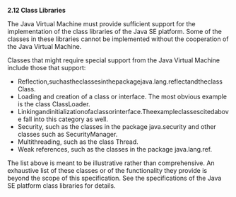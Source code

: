 **2.12 Class Libraries** 

The Java Virtual Machine must provide sufficient support for the implementation of the class libraries of the Java SE platform. Some of the classes in these libraries cannot be implemented without the cooperation of the Java Virtual Machine. 

Classes that might require special support from the Java Virtual Machine include those that support: 

- Reflection,suchastheclassesinthepackagejava.lang.reflectandtheclass Class. 
- Loading and creation of a class or interface. The most obvious example is the class ClassLoader. 
- Linkingandinitializationofaclassorinterface.Theexampleclassescitedabove fall into this category as well. 
- Security, such as the classes in the package java.security and other classes such as SecurityManager. 
- Multithreading, such as the class Thread. 
- Weak references, such as the classes in the package java.lang.ref. 

The list above is meant to be illustrative rather than comprehensive. An exhaustive list of these classes or of the functionality they provide is beyond the scope of this specification. See the specifications of the Java SE platform class libraries for details. 